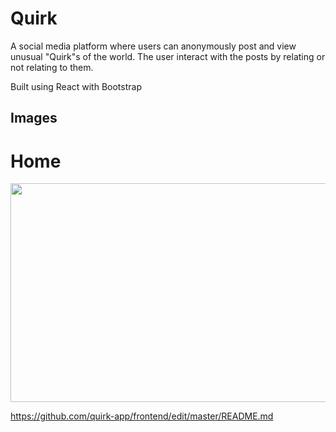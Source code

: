# Quirk

A social media platform where users can anonymously post and view unusual "Quirk"s of the world. The user interact with the posts by relating or not relating to them.

Built using React with Bootstrap

## Images

# Home

<img src="https://github.com/quirk-app/blob/master/frontend/quirk-app/Home.png" width="550" height="350">

https://github.com/quirk-app/frontend/edit/master/README.md
